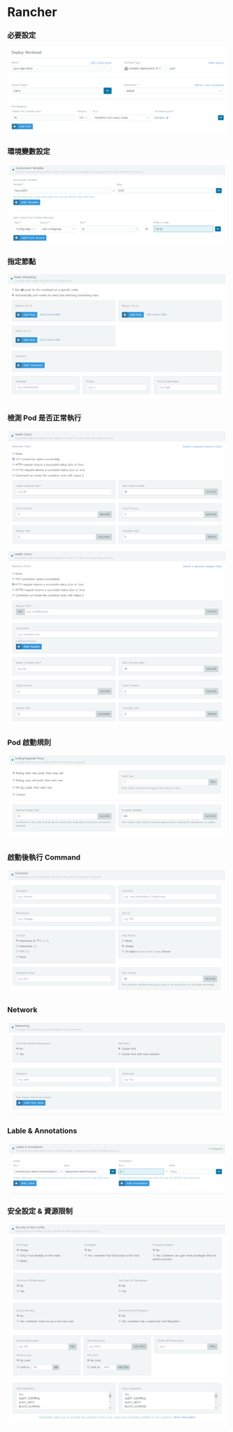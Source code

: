 # Rancher
### 必要設定
![](使用\1.PNG)
### 環境變數設定
![](使用\2.PNG)
### 指定節點
![](使用\3.PNG)
### 檢測 Pod 是否正常執行 
![](使用\4-1.PNG)
![](使用\4-2.PNG)
### Pod 啟動規則  
![](使用\5.PNG)
### 啟動後執行 Command
![](使用\6.PNG)
### Network
![](使用\7.PNG)
### Lable & Annotations
![](使用\8.PNG)
### 安全設定 & 資源限制
![](使用\9.PNG)
![](使用\10.PNG)
